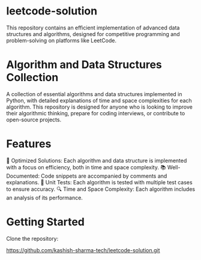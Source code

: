 # leetcode-solution
This repository contains an efficient implementation of advanced data structures and algorithms, designed for competitive programming and problem-solving on platforms like LeetCode.


# Algorithm and Data Structures Collection

A collection of essential algorithms and data structures implemented in Python, with detailed explanations of time and space complexities for each algorithm. This repository is designed for anyone who is looking to improve their algorithmic thinking, prepare for coding interviews, or contribute to open-source projects.


# Features

🚀 Optimized Solutions: Each algorithm and data structure is implemented with a focus on efficiency, both in time and space complexity.
📚 Well-Documented: Code snippets are accompanied by comments and explanations.
🧪 Unit Tests: Each algorithm is tested with multiple test cases to ensure accuracy.
🔍 Time and Space Complexity: Each algorithm includes an analysis of its performance.

# Getting Started

Clone the repository:

https://github.com/kashish-sharma-tech/leetcode-solution.git


